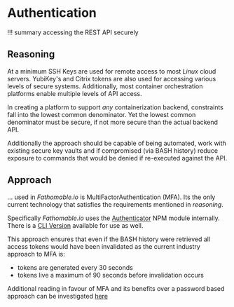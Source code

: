# Authentication

!!! summary accessing the REST API securely

## Reasoning

At a minimum SSH Keys are used for remote access to most _Linux_ cloud servers. YubiKey's and Citrix tokens are also used for accessing various levels of secure systems. Additionally, most container orchestration platforms enable multiple levels of API access.

In creating a platform to support _any_ containerization backend, constraints fall into the lowest common denominator. Yet the lowest common denominator must be secure, if not more secure than the actual backend API.

Additionally the approach should be capable of being automated, work with existing secure key vaults and if compromised (via BASH history) reduce exposure to commands that would be denied if re-executed against the API.

## Approach

… used in _Fathomable.io_ is MultiFactorAuthentication (MFA). Its the only current technology that satisfies the requirements mentioned in _reasoning_.

Specifically _Fathomable.io_ uses the [Authenticator](https://www.npmjs.com/package/authenticator) NPM module internally. There is a [CLI Version](https://www.npmjs.com/package/authenticator-cli) available for use as well.

This approach ensures that even if the BASH history were retrieved all access tokens would have been invalidated as the current industry approach to MFA is:

* tokens are generated every 30 seconds
* tokens live a maximum of 90 seconds before invalidation occurs

Additional reading in favour of MFA and its benefits over a password based approach can be investigated [here](https://medium.com/@ninjudd/passwords-are-obsolete-9ed56d483eb)
